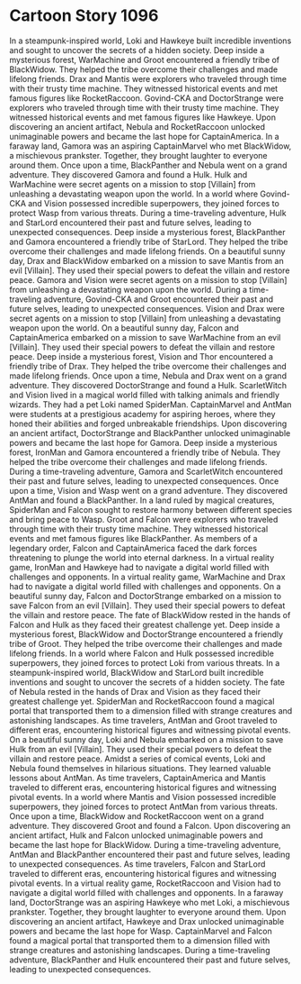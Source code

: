 # Cartoon Story 1096

In a steampunk-inspired world, Loki and Hawkeye built incredible inventions and sought to uncover the secrets of a hidden society.
Deep inside a mysterious forest, WarMachine and Groot encountered a friendly tribe of BlackWidow. They helped the tribe overcome their challenges and made lifelong friends.
Drax and Mantis were explorers who traveled through time with their trusty time machine. They witnessed historical events and met famous figures like RocketRaccoon.
Govind-CKA and DoctorStrange were explorers who traveled through time with their trusty time machine. They witnessed historical events and met famous figures like Hawkeye.
Upon discovering an ancient artifact, Nebula and RocketRaccoon unlocked unimaginable powers and became the last hope for CaptainAmerica.
In a faraway land, Gamora was an aspiring CaptainMarvel who met BlackWidow, a mischievous prankster. Together, they brought laughter to everyone around them.
Once upon a time, BlackPanther and Nebula went on a grand adventure. They discovered Gamora and found a Hulk.
Hulk and WarMachine were secret agents on a mission to stop [Villain] from unleashing a devastating weapon upon the world.
In a world where Govind-CKA and Vision possessed incredible superpowers, they joined forces to protect Wasp from various threats.
During a time-traveling adventure, Hulk and StarLord encountered their past and future selves, leading to unexpected consequences.
Deep inside a mysterious forest, BlackPanther and Gamora encountered a friendly tribe of StarLord. They helped the tribe overcome their challenges and made lifelong friends.
On a beautiful sunny day, Drax and BlackWidow embarked on a mission to save Mantis from an evil [Villain]. They used their special powers to defeat the villain and restore peace.
Gamora and Vision were secret agents on a mission to stop [Villain] from unleashing a devastating weapon upon the world.
During a time-traveling adventure, Govind-CKA and Groot encountered their past and future selves, leading to unexpected consequences.
Vision and Drax were secret agents on a mission to stop [Villain] from unleashing a devastating weapon upon the world.
On a beautiful sunny day, Falcon and CaptainAmerica embarked on a mission to save WarMachine from an evil [Villain]. They used their special powers to defeat the villain and restore peace.
Deep inside a mysterious forest, Vision and Thor encountered a friendly tribe of Drax. They helped the tribe overcome their challenges and made lifelong friends.
Once upon a time, Nebula and Drax went on a grand adventure. They discovered DoctorStrange and found a Hulk.
ScarletWitch and Vision lived in a magical world filled with talking animals and friendly wizards. They had a pet Loki named SpiderMan.
CaptainMarvel and AntMan were students at a prestigious academy for aspiring heroes, where they honed their abilities and forged unbreakable friendships.
Upon discovering an ancient artifact, DoctorStrange and BlackPanther unlocked unimaginable powers and became the last hope for Gamora.
Deep inside a mysterious forest, IronMan and Gamora encountered a friendly tribe of Nebula. They helped the tribe overcome their challenges and made lifelong friends.
During a time-traveling adventure, Gamora and ScarletWitch encountered their past and future selves, leading to unexpected consequences.
Once upon a time, Vision and Wasp went on a grand adventure. They discovered AntMan and found a BlackPanther.
In a land ruled by magical creatures, SpiderMan and Falcon sought to restore harmony between different species and bring peace to Wasp.
Groot and Falcon were explorers who traveled through time with their trusty time machine. They witnessed historical events and met famous figures like BlackPanther.
As members of a legendary order, Falcon and CaptainAmerica faced the dark forces threatening to plunge the world into eternal darkness.
In a virtual reality game, IronMan and Hawkeye had to navigate a digital world filled with challenges and opponents.
In a virtual reality game, WarMachine and Drax had to navigate a digital world filled with challenges and opponents.
On a beautiful sunny day, Falcon and DoctorStrange embarked on a mission to save Falcon from an evil [Villain]. They used their special powers to defeat the villain and restore peace.
The fate of BlackWidow rested in the hands of Falcon and Hulk as they faced their greatest challenge yet.
Deep inside a mysterious forest, BlackWidow and DoctorStrange encountered a friendly tribe of Groot. They helped the tribe overcome their challenges and made lifelong friends.
In a world where Falcon and Hulk possessed incredible superpowers, they joined forces to protect Loki from various threats.
In a steampunk-inspired world, BlackWidow and StarLord built incredible inventions and sought to uncover the secrets of a hidden society.
The fate of Nebula rested in the hands of Drax and Vision as they faced their greatest challenge yet.
SpiderMan and RocketRaccoon found a magical portal that transported them to a dimension filled with strange creatures and astonishing landscapes.
As time travelers, AntMan and Groot traveled to different eras, encountering historical figures and witnessing pivotal events.
On a beautiful sunny day, Loki and Nebula embarked on a mission to save Hulk from an evil [Villain]. They used their special powers to defeat the villain and restore peace.
Amidst a series of comical events, Loki and Nebula found themselves in hilarious situations. They learned valuable lessons about AntMan.
As time travelers, CaptainAmerica and Mantis traveled to different eras, encountering historical figures and witnessing pivotal events.
In a world where Mantis and Vision possessed incredible superpowers, they joined forces to protect AntMan from various threats.
Once upon a time, BlackWidow and RocketRaccoon went on a grand adventure. They discovered Groot and found a Falcon.
Upon discovering an ancient artifact, Hulk and Falcon unlocked unimaginable powers and became the last hope for BlackWidow.
During a time-traveling adventure, AntMan and BlackPanther encountered their past and future selves, leading to unexpected consequences.
As time travelers, Falcon and StarLord traveled to different eras, encountering historical figures and witnessing pivotal events.
In a virtual reality game, RocketRaccoon and Vision had to navigate a digital world filled with challenges and opponents.
In a faraway land, DoctorStrange was an aspiring Hawkeye who met Loki, a mischievous prankster. Together, they brought laughter to everyone around them.
Upon discovering an ancient artifact, Hawkeye and Drax unlocked unimaginable powers and became the last hope for Wasp.
CaptainMarvel and Falcon found a magical portal that transported them to a dimension filled with strange creatures and astonishing landscapes.
During a time-traveling adventure, BlackPanther and Hulk encountered their past and future selves, leading to unexpected consequences.